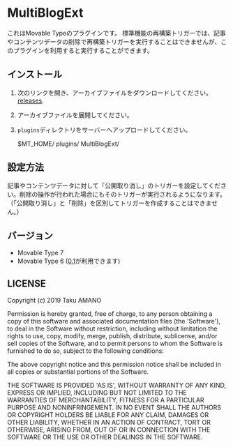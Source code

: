 # MultiBlogExt

これはMovable Typeのプラグインです。
標準機能の再構築トリガーでは、記事やコンテンツデータの削除で再構築トリガーを実行することはできませんが、このプラグインを利用すると実行することができます。

## インストール

1. 次のリンクを開き、アーカイブファイルをダウンロードしてください。 [releases](https://github.com/usualoma/mt-plugin-MultiBlogExt/releases).
1. アーカイブファイルを展開してください。
1. `plugins`ディレクトリをサーバーへアップロードしてください。

    $MT_HOME/
        plugins/
            MultiBlogExt/

## 設定方法

記事やコンテンツデータに対して「公開取り消し」のトリガーを設定してください。削除の操作が行われた場合にもそのトリガーが実行されるようになります。（「公開取り消し」と「削除」を区別してトリガーを作成することはできません。）


## バージョン

* Movable Type 7
* Movable Type 6 ([0.1](https://github.com/usualoma/mt-plugin-MultiBlogExt/releases/0.1)が利用できます)

## LICENSE

Copyright (c) 2019 Taku AMANO

Permission is hereby granted, free of charge, to any person obtaining
a copy of this software and associated documentation files (the
'Software'), to deal in the Software without restriction, including
without limitation the rights to use, copy, modify, merge, publish,
distribute, sublicense, and/or sell copies of the Software, and to
permit persons to whom the Software is furnished to do so, subject to
the following conditions:

The above copyright notice and this permission notice shall be
included in all copies or substantial portions of the Software.

THE SOFTWARE IS PROVIDED 'AS IS', WITHOUT WARRANTY OF ANY KIND,
EXPRESS OR IMPLIED, INCLUDING BUT NOT LIMITED TO THE WARRANTIES OF
MERCHANTABILITY, FITNESS FOR A PARTICULAR PURPOSE AND NONINFRINGEMENT.
IN NO EVENT SHALL THE AUTHORS OR COPYRIGHT HOLDERS BE LIABLE FOR ANY
CLAIM, DAMAGES OR OTHER LIABILITY, WHETHER IN AN ACTION OF CONTRACT,
TORT OR OTHERWISE, ARISING FROM, OUT OF OR IN CONNECTION WITH THE
SOFTWARE OR THE USE OR OTHER DEALINGS IN THE SOFTWARE.
